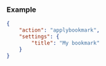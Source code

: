 ### Example

```json
{
    "action": "applybookmark",
    "settings": {
        "title": "My bookmark"
    }
}
```
